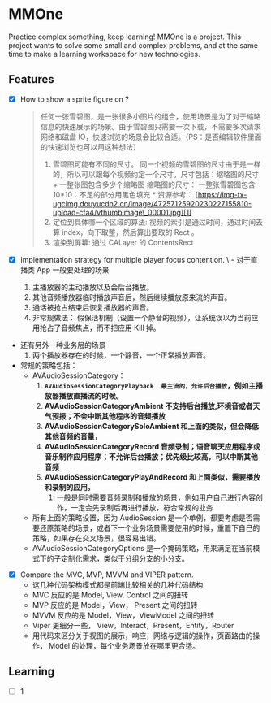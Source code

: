 # MMOne

Practice complex something, keep learning!
MMOne is a project. This project wants to solve some small and complex problems, and at the same time to make a learning workspace for new technologies.

## Features
- [x] How to show a sprite figure on ?
	> 任何一张雪碧图，是一张很多小图片的组合，使用场景是为了对于缩略信息的快速展示的场景。由于雪碧图只需要一次下载，不需要多次请求网络和磁盘 IO，快速浏览的场景会比较合适。（PS：是否编辑软件里面的快速浏览也可以用这种想法） 
	> 1. 雪碧图可能有不同的尺寸。
	> 同一个视频的雪碧图的尺寸由于是一样的，所以可以跟每个视频约定一个尺寸，尺寸包括：缩略图的尺寸 + 一整张图包含多少个缩略图
	> 缩略图的尺寸： 
	> 一整张雪碧图包含 10*10：不足的部分用黑色填充 *
	> 资源参考： [https://img-tx-ugcimg.douyucdn2.cn/image/47257125920230227155810-upload-cfa4/vthumbimage\_00001.jpg][1]
	> 2. 定位到具体哪一个区域的算法:
	>  视频的索引是通过时间，通过时间去算 index，向下取整，然后算出要取的 Rect 。
	> 3. 渲染到屏幕: 通过 CALayer 的 ContentsRect

- [x]  Implementation strategy for multiple player focus contention.
	\ - 对于直播类 App 一般要处理的场景
	1. 主播放器的主动播放以及会后台播放。
	2. 其他音频播放器临时播放声音后，然后继续播放原来流的声音。
	3. 通话被抢占结束后恢复播放器的声音。
	4. 非常规做法： 假保活机制（设置一个静音的视频），让系统误以为当前应用抢占了音频焦点，而不把应用 Kill 掉。 
- 还有另外一种业务层的场景
	1. 两个播放器存在的时候，一个静音，一个正常播放声音。
- 常规的策略包括：
	- AVAudioSessionCategory：
		1. **`AVAudioSessionCategoryPlayback  最主流的，允许后台播放`，例如主播放器播放直播流的时候。**
		2. **AVAudioSessionCategoryAmbient   不支持后台播放,环境音或者天气预报；不会中断其他程序的音频播放**
		3. **AVAudioSessionCategorySoloAmbient  和上面的类似，但会降低其他音频的音量，**
		4. **AVAudioSessionCategoryRecord   音频录制；语音聊天应用程序或音乐制作应用程序；不允许后台播放；优先级比较高，可以中断其他音频**
		5. **AVAudioSessionCategoryPlayAndRecord  和上面类似，需要播放和录制的应用。** 
			1. 一般是同时需要音频录制和播放的场景，例如用户自己进行内容创作，一定会先录制后再进行播放，符合常规的业务
	- 所有上面的策略设置，因为 AudioSession 是一个单例，都要考虑是否需要还原策略的场景，或者下一个业务场景需要使用的时候，重置下自己的策略，如果存在交叉场景，很容易出错。
	- AVAudioSessionCategoryOptions 是一个掩码策略，用来满足在当前模式下的子定制化需求，类似于分组分支的小分支。
 - [x] Compare the MVC, MVP, MVVM and VIPER pattern.
	- 这几种代码架构模式都是前端比较相关的几种代码结构
	- MVC 反应的是 Model, View, Control 之间的扭转
	- MVP 反应的是 Model，View， Present 之间的扭转
	- MVVM 反应的是 Model，View，ViewModel 之间的扭转
	- Viper 更细分一些， View，Interact，Present，Entity，Router
	- 用代码来区分关于视图的展示，响应，网络与逻辑的操作，页面路由的操作， Model 的处理，每个业务场景放在哪里更合适。




## Learning
- [ ] 1

[1]:	https://img-tx-ugcimg.douyucdn2.cn/image/47257125920230227155810-upload-cfa4/vthumbimage_00001.jpg